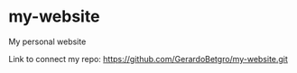 # my-website
My personal website

Link to connect my repo:
https://github.com/GerardoBetgro/my-website.git
